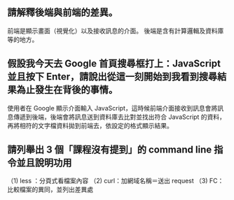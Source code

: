 ## 請解釋後端與前端的差異。
前端是顯示畫面（視覺化）以及接收訊息的介面。
後端是含有計算邏輯及資料庫等的地方。

## 假設我今天去 Google 首頁搜尋框打上：JavaScript 並且按下 Enter，請說出從這一刻開始到我看到搜尋結果為止發生在背後的事情。

使用者在 Google 顯示介面輸入 JavaScript，這時候前端介面接收到訊息會將訊息傳遞到後端，後端會將訊息送到資料庫去比對並找出符合 JavaScript 的資料，再將相符的文字檔資料拋到前端去，依設定的格式顯示結果。


## 請列舉出 3 個「課程沒有提到」的 command line 指令並且說明功用
（1) less ：分頁式看檔案內容
（2) curl：加網域名稱＝送出 request
（3) FC：比較檔案的異同，並列出差異處
